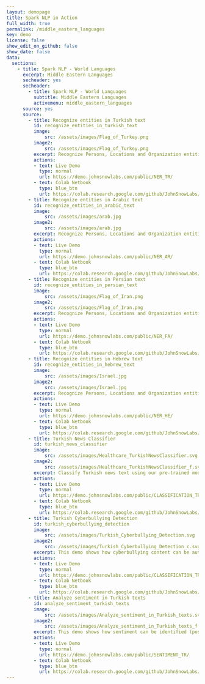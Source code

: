 ```yaml
---
layout: demopage
title: Spark NLP in Action
full_width: true
permalink: /middle_eastern_languages
key: demo
license: false
show_edit_on_github: false
show_date: false
data:
  sections:  
    - title: Spark NLP - World Languages 
      excerpt: Middle Eastern Languages
      secheader: yes
      secheader:
        - title: Spark NLP - World Languages
          subtitle: Middle Eastern Languages
          activemenu: middle_eastern_languages
      source: yes
      source: 
        - title: Recognize entities in Turkish text
          id: recognize_entities_in_turkish_text
          image: 
              src: /assets/images/Flag_of_Turkey.png
          image2: 
              src: /assets/images/Flag_of_Turkey.png
          excerpt: Recognize Persons, Locations and Organization entities using an out of the box pretrained Deep Learning model and multi-lingual Bert word embeddings.
          actions:
          - text: Live Demo
            type: normal
            url: https://demo.johnsnowlabs.com/public/NER_TR/
          - text: Colab Netbook
            type: blue_btn
            url: https://colab.research.google.com/github/JohnSnowLabs/spark-nlp-workshop/blob/master/tutorials/streamlit_notebooks/NER_TR.ipynb
        - title: Recognize entities in Arabic text 
          id: recognize_entities_in_arabic_text
          image: 
              src: /assets/images/arab.jpg
          image2: 
              src: /assets/images/arab.jpg
          excerpt: Recognize Persons, Locations and Organization entities using an out of the box pretrained Deep Learning model and language specific embeddings. 
          actions:
          - text: Live Demo
            type: normal
            url: https://demo.johnsnowlabs.com/public/NER_AR/ 
          - text: Colab Netbook
            type: blue_btn
            url: https://colab.research.google.com/github/JohnSnowLabs/spark-nlp-workshop/blob/master/tutorials/streamlit_notebooks/NER.ipynb
        - title: Recognize entities in Persian text 
          id: recognize_entities_in_persian_text
          image: 
              src: /assets/images/Flag_of_Iran.png
          image2: 
              src: /assets/images/Flag_of_Iran.png
          excerpt: Recognize Persons, Locations and Organization entities using an out of the box pretrained Deep Learning model and language specific embeddings. 
          actions:
          - text: Live Demo
            type: normal
            url: https://demo.johnsnowlabs.com/public/NER_FA/ 
          - text: Colab Netbook
            type: blue_btn
            url: https://colab.research.google.com/github/JohnSnowLabs/spark-nlp-workshop/blob/master/tutorials/streamlit_notebooks/NER.ipynb
        - title: Recognize entities in Hebrew text 
          id: recognize_entities_in_hebrew_text
          image: 
              src: /assets/images/Israel.jpg
          image2: 
              src: /assets/images/Israel.jpg
          excerpt: Recognize Persons, Locations and Organization entities using an out of the box pretrained Deep Learning model and language specific embeddings.
          actions:
          - text: Live Demo
            type: normal
            url: https://demo.johnsnowlabs.com/public/NER_HE/
          - text: Colab Netbook
            type: blue_btn
            url: https://colab.research.google.com/github/JohnSnowLabs/spark-nlp-workshop/blob/master/tutorials/streamlit_notebooks/NER.ipynb
        - title: Turkish News Classifier
          id: turkish_news_classifier
          image: 
              src: /assets/images/Healthcare_TurkishNewsClassifier.svg
          image2: 
              src: /assets/images/Healthcare_TurkishNewsClassifier_f.svg
          excerpt: Classify Turkish news text using our pre-trained model
          actions:
          - text: Live Demo
            type: normal
            url: https://demo.johnsnowlabs.com/public/CLASSIFICATION_TR_NEWS/
          - text: Colab Netbook
            type: blue_btn
            url: https://colab.research.google.com/github/JohnSnowLabs/spark-nlp-workshop/blob/master/tutorials/streamlit_notebooks/CLASSIFICATION_TR_NEWS.ipynb
        - title: Turkish Cyberbullying Detection
          id: turkish_cyberbullying_detection
          image: 
              src: /assets/images/Turkish_Cyberbullying_Detection.svg
          image2: 
              src: /assets/images/Turkish_Cyberbullying_Detection_c.svg
          excerpt: This demo shows how cyberbullying content can be automatically detected in Turkish text using Classifier DL model. 
          actions:
          - text: Live Demo
            type: normal
            url: https://demo.johnsnowlabs.com/public/CLASSIFICATION_TR_CYBERBULLYING/
          - text: Colab Netbook
            type: blue_btn
            url: https://colab.research.google.com/github/JohnSnowLabs/spark-nlp-workshop/blob/master/tutorials/streamlit_notebooks/CLASSIFICATION_TR_CYBERBULLYING.ipynb 
        - title: Analyze sentiment in Turkish texts
          id: analyze_sentiment_turkish_texts 
          image: 
              src: /assets/images/Analyze_sentiment_in_Turkish_texts.svg
          image2: 
              src: /assets/images/Analyze_sentiment_in_Turkish_texts_f.svg
          excerpt: This demo shows how sentiment can be identified (positive or negative) in Turkish texts.
          actions:
          - text: Live Demo
            type: normal
            url: https://demo.johnsnowlabs.com/public/SENTIMENT_TR/
          - text: Colab Netbook
            type: blue_btn
            url: https://colab.research.google.com/github/JohnSnowLabs/spark-nlp-workshop/blob/master/tutorials/streamlit_notebooks/CLASSIFICATION_TR_SENTIMENT.ipynb
---
```

